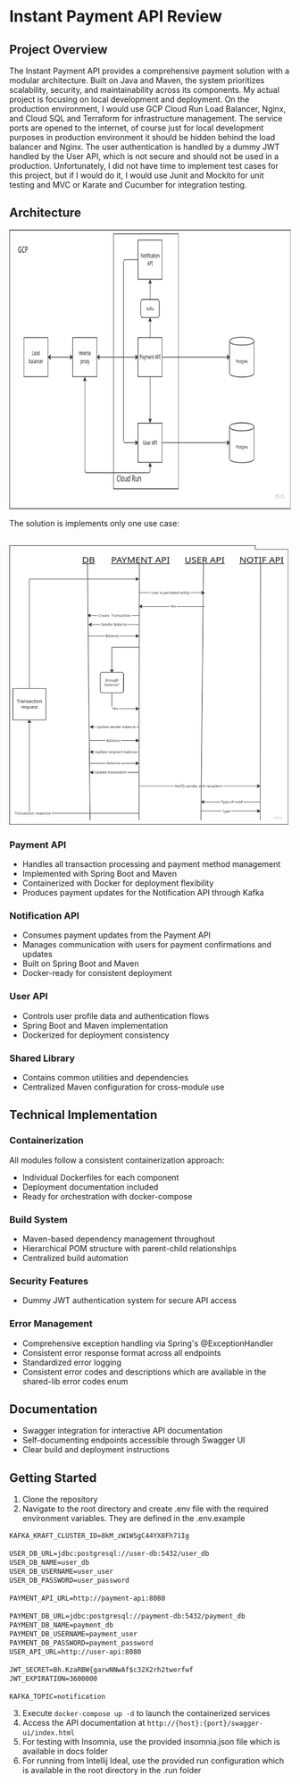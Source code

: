 # Instant Payment API Review

## Project Overview
The Instant Payment API provides a comprehensive payment solution with a modular architecture. Built on Java and Maven, the system prioritizes scalability, security, and maintainability across its components.
My actual project is focusing on local development and deployment. On the production environment, I would use GCP Cloud Run Load Balancer, Nginx, and Cloud SQL and Terraform for infrastructure management.
The service ports are opened to the internet, of course just for local development purposes in production environment it should be hidden behind the load balancer and Nginx.
The user authentication is handled by a dummy JWT handled by the User API, which is not secure and should not be used in a production.
Unfortunately, I did not have time to implement test cases for this project, but if I would do it, I would use Junit and Mockito for unit testing and MVC or Karate and Cucumber for integration testing. 

## Architecture

<img alt="img_1.png" height="500" width="1000" src="docs/img_1.png"/>

The solution is implements only one use case:

<br>
<img alt="img_2.png" height="500" src="docs/img_2.png" width="500"/>

### Payment API
- Handles all transaction processing and payment method management
- Implemented with Spring Boot and Maven
- Containerized with Docker for deployment flexibility
- Produces payment updates for the Notification API through Kafka

### Notification API
- Consumes payment updates from the Payment API
- Manages communication with users for payment confirmations and updates
- Built on Spring Boot and Maven
- Docker-ready for consistent deployment

### User API
- Controls user profile data and authentication flows
- Spring Boot and Maven implementation
- Dockerized for deployment consistency

### Shared Library
- Contains common utilities and dependencies
- Centralized Maven configuration for cross-module use

## Technical Implementation

### Containerization
All modules follow a consistent containerization approach:
- Individual Dockerfiles for each component
- Deployment documentation included
- Ready for orchestration with docker-compose

### Build System
- Maven-based dependency management throughout
- Hierarchical POM structure with parent-child relationships
- Centralized build automation

### Security Features
- Dummy JWT authentication system for secure API access

### Error Management
- Comprehensive exception handling via Spring's @ExceptionHandler
- Consistent error response format across all endpoints
- Standardized error logging
- Consistent error codes and descriptions which are available in the shared-lib error codes enum

## Documentation
- Swagger integration for interactive API documentation
- Self-documenting endpoints accessible through Swagger UI
- Clear build and deployment instructions

## Getting Started
1. Clone the repository
2. Navigate to the root directory and create .env file with the required environment variables. They are defined in the .env.example
```
KAFKA_KRAFT_CLUSTER_ID=8kM_zW1WSgC44YX8Fh71Ig

USER_DB_URL=jdbc:postgresql://user-db:5432/user_db
USER_DB_NAME=user_db
USER_DB_USERNAME=user_user
USER_DB_PASSWORD=user_password

PAYMENT_API_URL=http://payment-api:8080

PAYMENT_DB_URL=jdbc:postgresql://payment-db:5432/payment_db
PAYMENT_DB_NAME=payment_db
PAYMENT_DB_USERNAME=payment_user
PAYMENT_DB_PASSWORD=payment_password
USER_API_URL=http://user-api:8080

JWT_SECRET=Bh.KzaRBW{garwNNwAf$c32X2rh2twerfwf
JWT_EXPIRATION=3600000

KAFKA_TOPIC=notification
```
3. Execute `docker-compose up -d` to launch the containerized services
4. Access the API documentation at `http://{host}:{port}/swagger-ui/index.html`
5. For testing with Insomnia, use the provided insomnia.json file which is available in docs folder
6. For running from Intellij Ideal, use the provided run configuration which is available in the root directory in the .run folder
